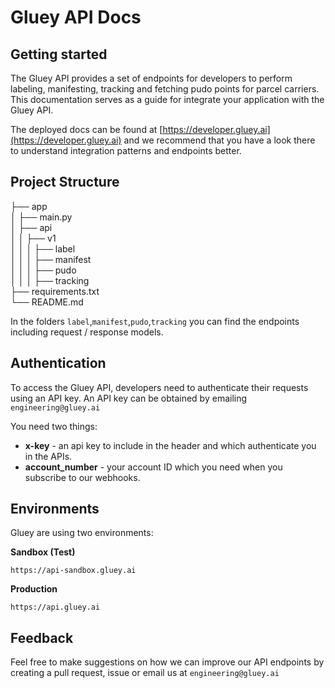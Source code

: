 # Gluey API Docs
## Getting started
The Gluey API provides a set of endpoints for developers to perform labeling, manifesting,  tracking and fetching pudo points for parcel carriers. This documentation serves as a guide for integrate your application with the Gluey API.

The deployed docs can be found at [https://developer.gluey.ai](https://developer.gluey.ai) and we recommend that you have a look there to understand integration patterns and endpoints better. 

## Project Structure

├── app <br>
│   ├── main.py <br>
│   ├── api <br>
│   │   ├── v1 <br>
│   │   │   ├── label <br>
│   │   │   ├── manifest <br>
│   │   │   ├── pudo <br>
│   │   │   ├── tracking <br>
├── requirements.txt <br>
└── README.md <br>

In the folders `label`,`manifest`,`pudo`,`tracking` you can find the endpoints including request / response models.


## Authentication
To access the Gluey API, developers need to authenticate their requests using an API key. An API key can be obtained by emailing `engineering@gluey.ai`

You need two things:

* **x-key** - an api key to include in the header and which authenticate you in the APIs.
* **account_number** - your account ID which you need when you subscribe to our webhooks.

## Environments
Gluey are using two environments:

**Sandbox (Test)**
```
https://api-sandbox.gluey.ai
```

**Production**
```
https://api.gluey.ai
```

## Feedback
Feel free to make suggestions on how we can improve our API endpoints by creating a pull request, issue or email us at `engineering@gluey.ai`